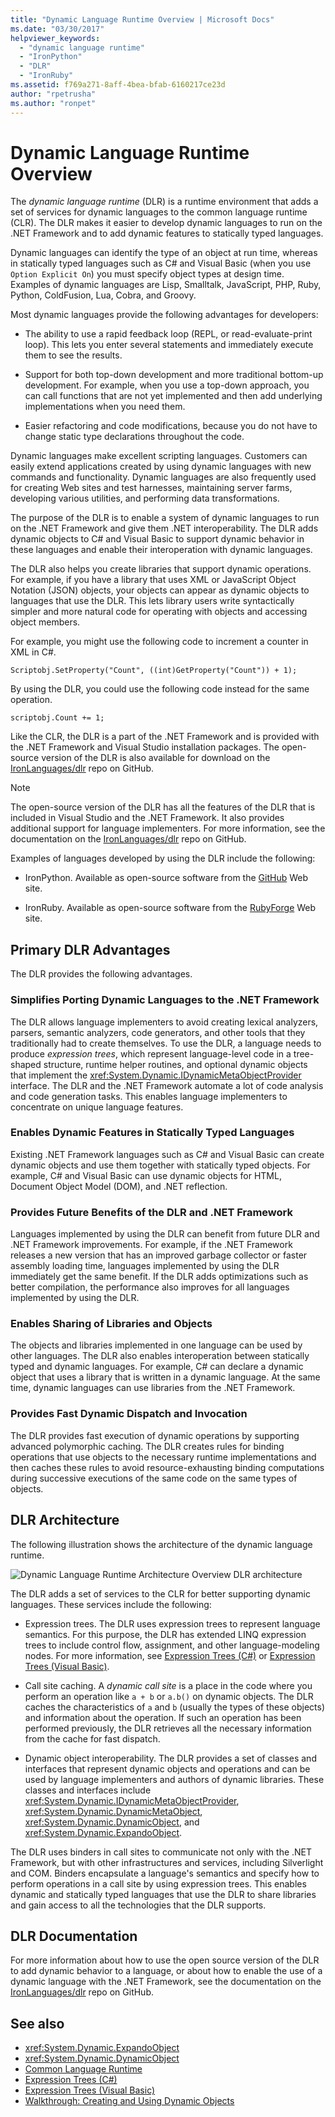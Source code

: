 ```yaml
---
title: "Dynamic Language Runtime Overview | Microsoft Docs"
ms.date: "03/30/2017"
helpviewer_keywords:
  - "dynamic language runtime"
  - "IronPython"
  - "DLR"
  - "IronRuby"
ms.assetid: f769a271-8aff-4bea-bfab-6160217ce23d
author: "rpetrusha"
ms.author: "ronpet"
---
```

# Dynamic Language Runtime Overview

The *dynamic language runtime* (DLR) is a runtime environment that adds a set of services for dynamic languages to the common language runtime (CLR). The DLR makes it easier to develop dynamic languages to run on the .NET Framework and to add dynamic features to statically typed languages.

Dynamic languages can identify the type of an object at run time, whereas in statically typed languages such as C# and Visual Basic (when you use `Option Explicit On`) you must specify object types at design time. Examples of dynamic languages are Lisp, Smalltalk, JavaScript, PHP, Ruby, Python, ColdFusion, Lua, Cobra, and Groovy.

Most dynamic languages provide the following advantages for developers:

- The ability to use a rapid feedback loop (REPL, or read-evaluate-print loop). This lets you enter several statements and immediately execute them to see the results.

- Support for both top-down development and more traditional bottom-up development. For example, when you use a top-down approach, you can call functions that are not yet implemented and then add underlying implementations when you need them.

- Easier refactoring and code modifications, because you do not have to change static type declarations throughout the code.

Dynamic languages make excellent scripting languages. Customers can easily extend applications created by using dynamic languages with new commands and functionality. Dynamic languages are also frequently used for creating Web sites and test harnesses, maintaining server farms, developing various utilities, and performing data transformations.

The purpose of the DLR is to enable a system of dynamic languages to run on the .NET Framework and give them .NET interoperability. The DLR adds dynamic objects to C# and Visual Basic to support dynamic behavior in these languages and enable their interoperation with dynamic languages.

The DLR also helps you create libraries that support dynamic operations. For example, if you have a library that uses XML or JavaScript Object Notation (JSON) objects, your objects can appear as dynamic objects to languages that use the DLR. This lets library users write syntactically simpler and more natural code for operating with objects and accessing object members.

For example, you might use the following code to increment a counter in XML in C#.

`Scriptobj.SetProperty("Count", ((int)GetProperty("Count")) + 1);`

By using the DLR, you could use the following code instead for the same operation.

`scriptobj.Count += 1;`

Like the CLR, the DLR is a part of the .NET Framework and is provided with the .NET Framework and Visual Studio installation packages. The open-source version of the DLR is also available for download on the [IronLanguages/dlr](https://github.com/IronLanguages/dlr) repo on GitHub.

> [!NOTE]
> The open-source version of the DLR has all the features of the DLR that is included in Visual Studio and the .NET Framework. It also provides additional support for language implementers. For more information, see the documentation on the [IronLanguages/dlr](https://github.com/IronLanguages/dlr) repo on GitHub.

Examples of languages developed by using the DLR include the following:

- IronPython. Available as open-source software from the [GitHub](https://github.com/IronLanguages/ironpython2) Web site.

- IronRuby. Available as open-source software from the [RubyForge](https://go.microsoft.com/fwlink/?LinkId=141044) Web site.

## Primary DLR Advantages
 The DLR provides the following advantages.

### Simplifies Porting Dynamic Languages to the .NET Framework
 The DLR allows language implementers to avoid creating lexical analyzers, parsers, semantic analyzers, code generators, and other tools that they traditionally had to create themselves. To use the DLR, a language needs to produce *expression trees*, which represent language-level code in a tree-shaped structure, runtime helper routines, and optional dynamic objects that implement the <xref:System.Dynamic.IDynamicMetaObjectProvider> interface. The DLR and the .NET Framework automate a lot of code analysis and code generation tasks. This enables language implementers to concentrate on unique language features.

### Enables Dynamic Features in Statically Typed Languages
 Existing .NET Framework languages such as C# and Visual Basic can create dynamic objects and use them together with statically typed objects. For example, C# and Visual Basic can use dynamic objects for HTML, Document Object Model (DOM), and .NET reflection.

### Provides Future Benefits of the DLR and .NET Framework
 Languages implemented by using the DLR can benefit from future DLR and .NET Framework improvements. For example, if the .NET Framework releases a new version that has an improved garbage collector or faster assembly loading time, languages implemented by using the DLR immediately get the same benefit. If the DLR adds optimizations such as better compilation, the performance also improves for all languages implemented by using the DLR.

### Enables Sharing of Libraries and Objects
 The objects and libraries implemented in one language can be used by other languages. The DLR also enables interoperation between statically typed and dynamic languages. For example, C# can declare a dynamic object that uses a library that is written in a dynamic language. At the same time, dynamic languages can use libraries from the .NET Framework.

### Provides Fast Dynamic Dispatch and Invocation
 The DLR provides fast execution of dynamic operations by supporting advanced polymorphic caching. The DLR creates rules for binding operations that use objects to the necessary runtime implementations and then caches these rules to avoid resource-exhausting binding computations during successive executions of the same code on the same types of objects.

## DLR Architecture
 The following illustration shows the architecture of the dynamic language runtime.

 ![Dynamic Language Runtime Architecture Overview](./media/dlr-archoverview.png "DLR_ArchOverview")
DLR architecture

 The DLR adds a set of services to the CLR for better supporting dynamic languages. These services include the following:

- Expression trees. The DLR uses expression trees to represent language semantics. For this purpose, the DLR has extended LINQ expression trees to include control flow, assignment, and other language-modeling nodes. For more information, see [Expression Trees (C#)](../../csharp/programming-guide/concepts/expression-trees/index.md) or [Expression Trees (Visual Basic)](../../visual-basic/programming-guide/concepts/expression-trees/index.md).

- Call site caching. A *dynamic call site* is a place in the code where you perform an operation like `a + b` or `a.b()` on dynamic objects. The DLR caches the characteristics of `a` and `b` (usually the types of these objects) and information about the operation. If such an operation has been performed previously, the DLR retrieves all the necessary information from the cache for fast dispatch.

- Dynamic object interoperability. The DLR provides a set of classes and interfaces that represent dynamic objects and operations and can be used by language implementers and authors of dynamic libraries. These classes and interfaces include <xref:System.Dynamic.IDynamicMetaObjectProvider>, <xref:System.Dynamic.DynamicMetaObject>, <xref:System.Dynamic.DynamicObject>, and <xref:System.Dynamic.ExpandoObject>.

The DLR uses binders in call sites to communicate not only with the .NET Framework, but with other infrastructures and services, including Silverlight and COM. Binders encapsulate a language's semantics and specify how to perform operations in a call site by using expression trees. This enables dynamic and statically typed languages that use the DLR to share libraries and gain access to all the technologies that the DLR supports.

## DLR Documentation
 For more information about how to use the open source version of the DLR to add dynamic behavior to a language, or about how to enable the use of a dynamic language with the .NET Framework, see the documentation on the [IronLanguages/dlr](https://github.com/IronLanguages/dlr/tree/master/Docs) repo on GitHub.

## See also

- <xref:System.Dynamic.ExpandoObject>
- <xref:System.Dynamic.DynamicObject>
- [Common Language Runtime](../../standard/clr.md)
- [Expression Trees (C#)](../../csharp/programming-guide/concepts/expression-trees/index.md)
- [Expression Trees (Visual Basic)](../../visual-basic/programming-guide/concepts/expression-trees/index.md)
- [Walkthrough: Creating and Using Dynamic Objects](../../csharp/programming-guide/types/walkthrough-creating-and-using-dynamic-objects.md)
